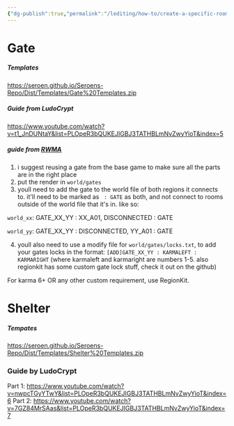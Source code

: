 ```yaml
---
{"dg-publish":true,"permalink":"/lediting/how-to/create-a-specific-room/"}
---
```


# Gate
##### Templates
https://seroen.github.io/Seroens-Repo/Dist/Templates/Gate%20Templates.zip
##### Guide from LudoCrypt
https://www.youtube.com/watch?v=t1_JnDUNtaY&list=PLOpeR3bQUKEJIGBJ3TATHBLmNvZwyYioT&index=5

##### guide from [RWMA](https://discord.com/channels/1083481230839922688/1083485771949949019/1205579329413709876)
1. i suggest reusing a gate from the base game to make sure all the parts are in the right place
2. put the render in `world/gates`
3. youll need to add the gate to the world file of both regions it connects to. it'll need to be marked as ` : GATE` as both, and not connect to rooms outside of the world file that it's in. like so:

`world_xx`:
GATE_XX_YY : XX_A01, DISCONNECTED : GATE

`world_yy`:
GATE_XX_YY : DISCONNECTED, YY_A01 : GATE

4. youll also need to use a modify file for `world/gates/locks.txt`, to add your gates locks in the format:
`[ADD]GATE_XX_YY : KARMALEFT : KARMARIGHT` (where karmaleft and karmaright are numbers 1-5. also regionkit has some custom gate lock stuff, check it out on the github)

For karma 6+ OR any other custom requirement, use RegionKit. 

# Shelter
##### Tempates
https://seroen.github.io/Seroens-Repo/Dist/Templates/Shelter%20Templates.zip
### Guide by LudoCrypt
Part 1: https://www.youtube.com/watch?v=nwpcTGyYTwY&list=PLOpeR3bQUKEJIGBJ3TATHBLmNvZwyYioT&index=6
Part 2: https://www.youtube.com/watch?v=7GZ84MrSAas&list=PLOpeR3bQUKEJIGBJ3TATHBLmNvZwyYioT&index=7
